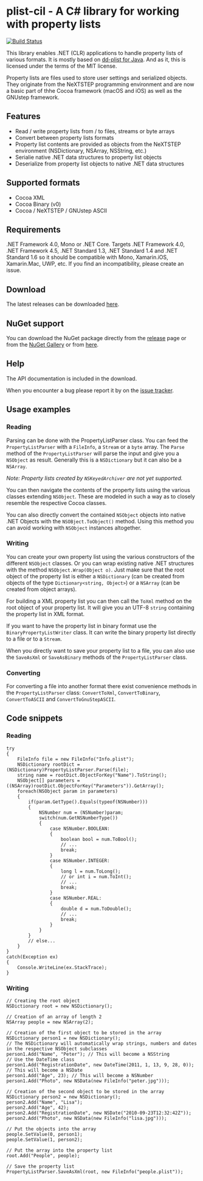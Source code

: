 # plist-cil - A C# library for working with property lists

[![Build Status](https://travis-ci.org/claunia/plist-cil.svg?branch=faster)](httsp://travis-ci.org/claunia/plist-cil)

This library enables .NET (CLR) applications to handle property lists of various formats.
It is mostly based on [dd-plist for Java](https://github.com/3breadt/dd-plist).
And as it, this is licensed under the terms of the MIT license.

Property lists are files used to store user settings and serialized objects.
They originate from the NeXTSTEP programming environment and are now a basic part of thhe Cocoa framework (macOS and iOS) as well as the GNUstep framework.

## Features

 * Read / write property lists from / to files, streams or byte arrays
 * Convert between property lists formats
 * Property list contents are provided as objects from the NeXTSTEP environment (NSDictionary, NSArray, NSString, etc.)
 * Serialie native .NET data structures to property list objects
 * Deserialize from property list objects to native .NET data structures

## Supported formats

* Cocoa XML
* Cocoa Binary (v0)
* Cocoa / NeXTSTEP / GNUstep ASCII

## Requirements
.NET Framework 4.0, Mono or .NET Core.
Targets .NET Framework 4.0, .NET Framework 4.5, .NET Standard 1.3, .NET Standard 1.4 and .NET Standard 1.6 so it should be compatible with Mono, Xamarin.iOS, Xamarin.Mac, UWP, etc.
If you find an incompatibility, please create an issue.

## Download

The latest releases can be downloaded [here](https://github.com/claunia/plist-cil/releases).

## NuGet support
You can download the NuGet package directly from the [release](https://github.com/claunia/plist-cil/releases) page or from the [NuGet Gallery](https://www.nuget.org/) or from [here](https://www.nuget.org/packages/plist-cil/).

## Help
The API documentation is included in the download.

When you encounter a bug please report it by on the [issue tracker](https://github.com/claunia/plist-cil/issues).

## Usage examples

### Reading

Parsing can be done with the PropertyListParser class. You can feed the `PropertyListParser` with a `FileInfo`, a `Stream` or a `byte` array.
The `Parse` method of the `PropertyListParser` will parse the input and give you a `NSObject` as result. Generally this is a `NSDictionary` but it can also be a `NSArray`.

_Note: Property lists created by `NSKeyedArchiver` are not yet supported._

You can then navigate the contents of the property lists using the various classes extending `NSObject`. These are modeled in such a way as to closely resemble the respective Cocoa classes.

You can also directly convert the contained `NSObject` objects into native .NET Objects with the `NSOBject.ToObject()` method. Using this method you can avoid working with `NSObject` instances altogether.

### Writing

You can create your own property list using the various constructors of the different `NSObject` classes. Or you can wrap existing native .NET structures with the method `NSObject.Wrap(Object o)`. Just make sure that the root object of the property list is either a `NSDictionary` (can be created from objects of the type `Dictionary<string, Object>`) or a `NSArray` (can be created from object arrays).

For building a XML property list you can then call the `ToXml` method on the root object of your property list. It will give you an UTF-8 `string` containing the property list in XML format.

If you want to have the property list in binary format use the `BinaryPropertyListWriter` class. It can write the binary property list directly to a file or to a `Stream`.

When you directly want to save your property list to a file, you can also use the `SaveAsXml` or `SaveAsBinary` methods of the `PropertyListParser` class.

### Converting

For converting a file into another format there exist convenience methods in the `PropertyListParser` class: `ConvertToXml`, `ConvertToBinary`, `ConvertToASCII` and `ConvertToGnuStepASCII`.

## Code snippets

### Reading

	try
	{
		FileInfo file = new FileInfo("Info.plist");
		NSDictionary rootDict = (NSDictionary)PropertyListParser.Parse(file);
		string name = rootDict.ObjectForKey("Name").ToString();
		NSObject[] parameters = ((NSArray)rootDict.ObjectForKey("Parameters")).GetArray();
		foreach(NSObject param in parameters)
		{
			if(param.GetType().Equals(typeof(NSNumber)))
			{
				NSNumber num = (NSNumber)param;
				switch(num.GetNSNumberType())
				{
					case NSNumber.BOOLEAN:
					{
						boolean bool = num.ToBool();
						// ...
						break;
					}
					case NSNumber.INTEGER:
					{
						long l = num.ToLong();
						// or int i = num.ToInt();
						// ...
						break;
					}
					case NSNumber.REAL:
					{
						double d = num.ToDouble();
						// ...
						break;
					}
				}
			}
			// else...
		}
	}
	catch(Exception ex)
	{
		Console.WriteLine(ex.StackTrace);
	}

### Writing

	// Creating the root object
	NSDictionary root = new NSDictionary();

	// Creation of an array of length 2
	NSArray people = new NSArray(2);

	// Creation of the first object to be stored in the array
	NSDictionary person1 = new NSDictionary();
	// The NSDictionary will automatically wrap strings, numbers and dates in the respective NSObject subclasses
	person1.Add("Name", "Peter"); // This will become a NSString
	// Use the DateTime class
	person1.Add("RegistrationDate", new DateTime(2011, 1, 13, 9, 28, 0)); // This will become a NSDate
	person1.Add("Age", 23); // This will become a NSNumber
	person1.Add("Photo", new NSData(new FileInfo("peter.jpg")));

	// Creation of the second object to be stored in the array
	NSDictionary person2 = new NSDictionary();
	person2.Add("Name", "Lisa");
	person2.Add("Age", 42);
	person2.Add("RegistrationDate", new NSDate("2010-09-23T12:32:42Z"));
	person2.Add("Photo", new NSData(new FileInfo("lisa.jpg")));

	// Put the objects into the array
	people.SetValue(0, person1);
	people.SetValue(1, person2);

	// Put the array into the property list
	root.Add("People", people);

	// Save the property list
	PropertyListParser.SaveAsXml(root, new FileInfo("people.plist"));